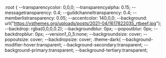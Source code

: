 :root {
    --transparencycolor: 0,0,0;
    --transparencyalpha: 0.15;
    --messagetransparency: 0.4;
    --guildchanneltransparency: 0.4;
    --memberlistransparency: 0.05;
    --accentcolor: 140,0,0;
    --background: url("https://vsthemes.org/uploads/posts/2021-04/1617822035_rtbeef.jpg");
    --backdrop: rgba(0,0,0,0.2);
    --backgroundblur: 0px;
    --popoutblur: 0px;
    --backdropblur: 0px;
    --version1_0_5:none;
    --backgroundsize: cover;
    --popoutsize: cover;
    --backdropsize: cover;
.theme-dark{
--background-modifier-hover:transparent;
--background-secondary:transparent;
--background-primary:transparent;
--background-tertiary:transparent;
